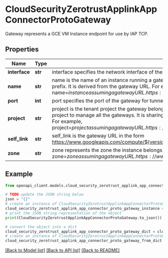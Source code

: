 # CloudSecurityZerotrustApplinkAppConnectorProtoGateway

Gateway represents a GCE VM Instance endpoint for use by IAP TCP.

## Properties

Name | Type | Description | Notes
------------ | ------------- | ------------- | -------------
**interface** | **str** | interface specifies the network interface of the gateway to connect to. | [optional] 
**name** | **str** | name is the name of an instance running a gateway. It is the unique ID for a gateway. All gateways under the same connection have the same prefix. It is derived from the gateway URL. For example, name&#x3D;${instance} assuming a gateway URL. https://www.googleapis.com/compute/${version}/projects/${project}/zones/${zone}/instances/${instance} | [optional] 
**port** | **int** | port specifies the port of the gateway for tunnel connections from the connectors. | [optional] 
**project** | **str** | project is the tenant project the gateway belongs to. Different from the project in the connection, it is a BeyondCorpAPI internally created project to manage all the gateways. It is sharing the same network with the consumer project user owned. It is derived from the gateway URL. For example, project&#x3D;${project} assuming a gateway URL. https://www.googleapis.com/compute/${version}/projects/${project}/zones/${zone}/instances/${instance} | [optional] 
**self_link** | **str** | self_link is the gateway URL in the form https://www.googleapis.com/compute/${version}/projects/${project}/zones/${zone}/instances/${instance} | [optional] 
**zone** | **str** | zone represents the zone the instance belongs. It is derived from the gateway URL. For example, zone&#x3D;${zone} assuming a gateway URL. https://www.googleapis.com/compute/${version}/projects/${project}/zones/${zone}/instances/${instance} | [optional] 

## Example

```python
from openapi_client.models.cloud_security_zerotrust_applink_app_connector_proto_gateway import CloudSecurityZerotrustApplinkAppConnectorProtoGateway

# TODO update the JSON string below
json = "{}"
# create an instance of CloudSecurityZerotrustApplinkAppConnectorProtoGateway from a JSON string
cloud_security_zerotrust_applink_app_connector_proto_gateway_instance = CloudSecurityZerotrustApplinkAppConnectorProtoGateway.from_json(json)
# print the JSON string representation of the object
print(CloudSecurityZerotrustApplinkAppConnectorProtoGateway.to_json())

# convert the object into a dict
cloud_security_zerotrust_applink_app_connector_proto_gateway_dict = cloud_security_zerotrust_applink_app_connector_proto_gateway_instance.to_dict()
# create an instance of CloudSecurityZerotrustApplinkAppConnectorProtoGateway from a dict
cloud_security_zerotrust_applink_app_connector_proto_gateway_from_dict = CloudSecurityZerotrustApplinkAppConnectorProtoGateway.from_dict(cloud_security_zerotrust_applink_app_connector_proto_gateway_dict)
```
[[Back to Model list]](../README.md#documentation-for-models) [[Back to API list]](../README.md#documentation-for-api-endpoints) [[Back to README]](../README.md)


